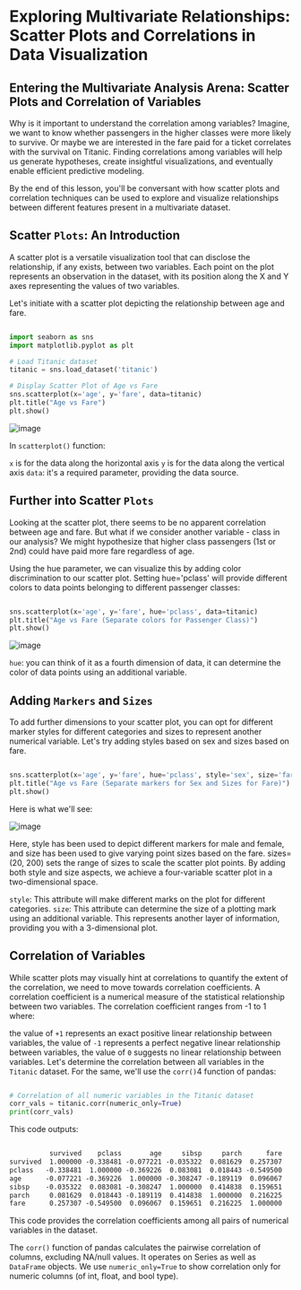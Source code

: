 # Exploring Multivariate Relationships: Scatter Plots and Correlations in Data Visualization

## Entering the Multivariate Analysis Arena: Scatter Plots and Correlation of Variables

Why is it important to understand the correlation among variables? Imagine, we want to know whether passengers in the higher classes were more likely to survive. Or maybe we are interested in the fare paid for a ticket correlates with the survival on Titanic. Finding correlations among variables will help us generate hypotheses, create insightful visualizations, and eventually enable efficient predictive modeling.

By the end of this lesson, you'll be conversant with how scatter plots and correlation techniques can be used to explore and visualize relationships between different features present in a multivariate dataset.

## Scatter `Plots`: An Introduction

A scatter plot is a versatile visualization tool that can disclose the relationship, if any exists, between two variables. Each point on the plot represents an observation in the dataset, with its position along the X and Y axes representing the values of two variables.

Let's initiate with a scatter plot depicting the relationship between age and fare.

```Python

import seaborn as sns
import matplotlib.pyplot as plt

# Load Titanic dataset
titanic = sns.load_dataset('titanic')

# Display Scatter Plot of Age vs Fare
sns.scatterplot(x='age', y='fare', data=titanic)
plt.title("Age vs Fare")
plt.show()
```
![image](https://github.com/user-attachments/assets/86bcb657-0e72-4990-a738-8f4ea9c26274)

In `scatterplot()` function:

`x` is for the data along the horizontal axis
`y` is for the data along the vertical axis
`data`: it's a required parameter, providing the data source.

## Further into Scatter `Plots`

Looking at the scatter plot, there seems to be no apparent correlation between age and fare. But what if we consider another variable - class in our analysis? We might hypothesize that higher class passengers (1st or 2nd) could have paid more fare regardless of age.

Using the hue parameter, we can visualize this by adding color discrimination to our scatter plot. Setting hue='pclass' will provide different colors to data points belonging to different passenger classes:

```Python

sns.scatterplot(x='age', y='fare', hue='pclass', data=titanic)
plt.title("Age vs Fare (Separate colors for Passenger Class)")
plt.show()
```
![image](https://github.com/user-attachments/assets/fb5421e9-2fdc-499d-b660-a2b5d513a673)


`hue`: you can think of it as a fourth dimension of data, it can determine the color of data points using an additional variable.

## Adding `Markers` and `Sizes`

To add further dimensions to your scatter plot, you can opt for different marker styles for different categories and sizes to represent another numerical variable. Let's try adding styles based on sex and sizes based on fare.

```Python

sns.scatterplot(x='age', y='fare', hue='pclass', style='sex', size='fare', sizes=(20, 200), data=titanic)
plt.title("Age vs Fare (Separate markers for Sex and Sizes for Fare)")
plt.show()
```
Here is what we'll see:

![image](https://github.com/user-attachments/assets/ab38fed5-771b-415c-8b6b-bf957961fe18)


Here, style has been used to depict different markers for male and female, and size has been used to give varying point sizes based on the fare. sizes=(20, 200) sets the range of sizes to scale the scatter plot points. By adding both style and size aspects, we achieve a four-variable scatter plot in a two-dimensional space.

`style`: This attribute will make different marks on the plot for different categories.
`size`: This attribute can determine the size of a plotting mark using an additional variable. This represents another layer of information, providing you with a 3-dimensional plot.

## Correlation of Variables

While scatter plots may visually hint at correlations to quantify the extent of the correlation, we need to move towards correlation coefficients. A correlation coefficient is a numerical measure of the statistical relationship between two variables. The correlation coefficient ranges from -1 to 1 where:

the value of `+1` represents an exact positive linear relationship between variables,
the value of `-1` represents a perfect negative linear relationship between variables,
the value of `0` suggests no linear relationship between variables.
Let's determine the correlation between all variables in the `Titanic` dataset. For the same, we'll use the `corr()`4 function of pandas:

```Python

# Correlation of all numeric variables in the Titanic dataset
corr_vals = titanic.corr(numeric_only=True)
print(corr_vals)
```
This code outputs:

```Markdown

          survived    pclass       age     sibsp     parch      fare
survived  1.000000 -0.338481 -0.077221 -0.035322  0.081629  0.257307
pclass   -0.338481  1.000000 -0.369226  0.083081  0.018443 -0.549500
age      -0.077221 -0.369226  1.000000 -0.308247 -0.189119  0.096067
sibsp    -0.035322  0.083081 -0.308247  1.000000  0.414838  0.159651
parch     0.081629  0.018443 -0.189119  0.414838  1.000000  0.216225
fare      0.257307 -0.549500  0.096067  0.159651  0.216225  1.000000
```
This code provides the correlation coefficients among all pairs of numerical variables in the dataset.

The `corr()` function of pandas calculates the pairwise correlation of columns, excluding NA/null values. It operates on Series as well as `DataFrame` objects. We use `numeric_only=True` to show correlation only for numeric columns (of int, float, and bool type).
